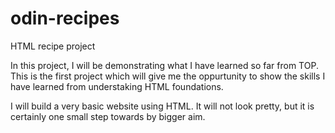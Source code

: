# odin-recipes
HTML recipe project

In this project, I will be demonstrating what I have learned so far from TOP. This is the first project which will give me the oppurtunity to show the skills I have learned from understaking HTML foundations. 

I will build a very basic website using HTML. It will not look pretty, but it is certainly one small step towards by bigger aim.

